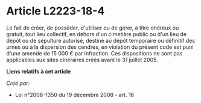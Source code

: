 # Article L2223-18-4

Le fait de créer, de posséder, d'utiliser ou de gérer, à titre onéreux ou gratuit, tout lieu collectif, en dehors d'un
cimetière public ou d'un lieu de dépôt ou de sépulture autorisé, destiné au dépôt temporaire ou définitif des urnes ou à la
dispersion des cendres, en violation du présent code est puni d'une amende de 15 000 € par infraction. Ces dispositions ne
sont pas applicables aux sites cinéraires créés avant le 31 juillet 2005.

**Liens relatifs à cet article**

_Créé par_:

  - Loi n°2008-1350 du 19 décembre 2008 - art. 16
